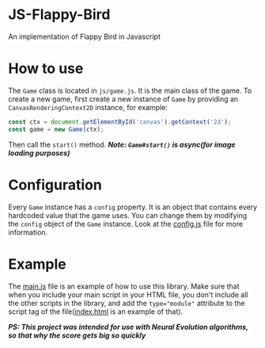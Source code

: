 # JS-Flappy-Bird
An implementation of Flappy Bird in Javascript

# How to use
The `Game` class is located in `js/game.js`. It is the main class of the game. To create a new game, first create a new instance of `Game` by providing an `CanvasRenderingContext2D` instance, for example:
```js
const ctx = document.getElementById('canvas').getContext('2d');
const game = new Game(ctx);
```
Then call the `start()` method. ***Note: `Game#start()` is async(for image loading purposes)***

# Configuration
Every `Game` instance has a `config` property. It is an object that contains every hardcoded value that the game uses. You can change them by modifying the `config` object of the `Game` instance. Look at the [config.js](js/config.js) file for more information.

# Example
The [main.js](js/main.js) file is an example of how to use this library. Make sure that when you include your main script in your HTML file, you don't include all the other scripts in the library, and add the `type="module"` attribute to the script tag of the file([index.html](index.html) is an example of that).

***PS: This project was intended for use with Neural Evolution algorithms, so that why the score gets big so quickly***